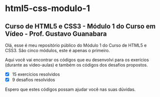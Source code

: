 # html5-css-modulo-1
## Curso de HTML5 e CSS3 - Módulo 1 do Curso em Vídeo - Prof. Gustavo Guanabara

 Olá, esse é meu repositório público do Módulo 1 do Curso de HTML5 e CSS3. São cinco módulos, este é apenas o primeiro. 
 
 Aqui você vai encontrar os códigos que eu desenvolvi para os exerícios (durante as video-aulas) e também os códigos dos desafios propostos.

 - [x] 15 exercícios resolvidos
 - [x] 9 desafios resolvidos

 Espero que estes códigos possam ajudar você nas suas dúvidas.
